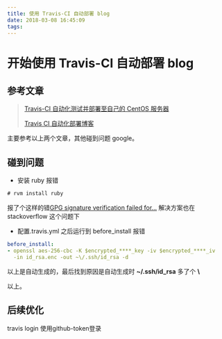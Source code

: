 ```yaml
---
title: 使用 Travis-CI 自动部署 blog
date: 2018-03-08 16:45:09
tags:
---
```

# 开始使用 Travis-CI 自动部署 blog

## 参考文章

> [Travis-CI 自动化测试并部署至自己的 CentOS 服务器](https://juejin.im/post/5a9e1a5751882555712bd8e1)
>
> [Travis CI 自动化部署博客](https://blog.stephencode.com/p/travis-ci)

主要参考以上两个文章，其他碰到问题 google。

## 碰到问题

* 安装 ruby 报错

```cmd
# rvm install ruby
```

报了个这样的错[GPG signature verification failed for...](https://stackoverflow.com/questions/44555760/cannt-install-ruby-rvm-on-ubuntu-16-04-due-to-gpg-bug)
解决方案也在 stackoverflow 这个问题下

* 配置.travis.yml 之后运行到 before_install 报错

```yml
before_install:
- openssl aes-256-cbc -K $encrypted_****_key -iv $encrypted_****_iv
  -in id_rsa.enc -out ~\/.ssh/id_rsa -d
```

以上是自动生成的，最后找到原因是自动生成时 **~\/.ssh/id_rsa** 多了个 **\\**

以上。

## 后续优化

travis login 使用github-token登录
